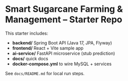 # Smart Sugarcane Farming & Management – Starter Repo

This starter includes:
- **backend/** Spring Boot API (Java 17, JPA, Flyway)
- **frontend/** React + Vite sample app
- **ai-service/** FastAPI microservice (stub prediction)
- **docs/** quick docs
- **docker-compose.yml** to wire MySQL + services

See `docs/README.md` for local run steps.

